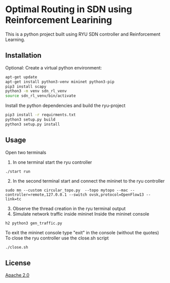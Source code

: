 # Optimal Routing in SDN using Reinforcement Learining

This is a python project built using RYU SDN controller and Reinforcement Learning.

## Installation

Optional: Create a virtual python environment:
```bash
apt-get update
apt-get install python3-venv mininet python3-pip
pip3 install scapy
python3 -m venv sdn_rl_venv
source sdn_rl_venv/bin/activate
```

Install the python dependencies and build the ryu-project
```bash
pip3 install -r requirments.txt
python3 setup.py build
python3 setup.py install
```

## Usage
Open two terminals
1. In one terminal start the ryu controller
```
./start run
```
2. In the second terminal start and connect the mininet to the ryu controller
```
sudo mn --custom circular_topo.py  --topo mytopo --mac --controller=remote,127.0.0.1 --switch ovsk,protocol=OpenFlow13 --link=tc
```
3. Observe the thread creation in the ryu terminal output
4. Simulate network traffic inside mininet 
Inside the mininet console
```
h2 python3 gen_traffic.py
```

To exit the  mininet console type "exit" in the console (without the quotes)
To close the ryu controller use the close.sh script
```bash
./close.sh
```

## License
[Apache 2.0](http://www.apache.org/licenses/)
